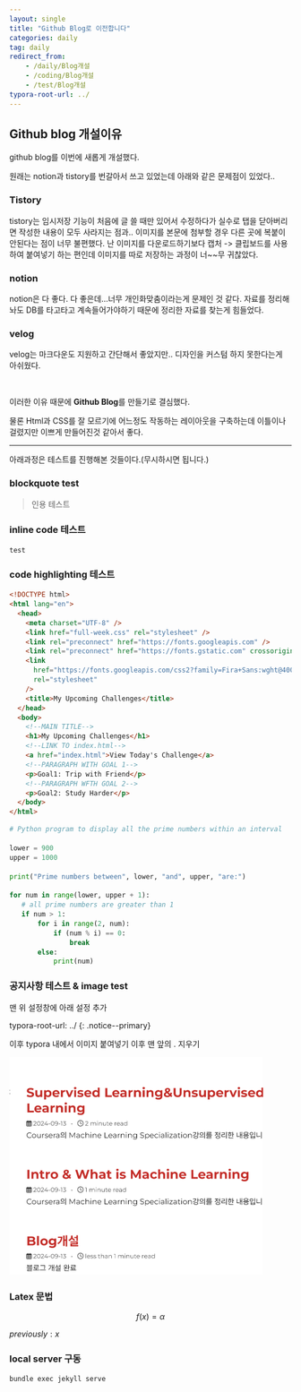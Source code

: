 ```yaml
---
layout: single
title: "Github Blog로 이전합니다"
categories: daily
tag: daily
redirect_from:
    - /daily/Blog개설
    - /coding/Blog개설
    - /test/Blog개설
typora-root-url: ../
---
```


## Github blog 개설이유

github blog를 이번에 새롭게 개설했다.

원래는 notion과 tistory를 번갈아서 쓰고 있었는데 아래와 같은 문제점이 있었다..

### Tistory

tistory는 임시저장 기능이 처음에 글 쓸 때만 있어서 수정하다가 실수로 탭을 닫아버리면 작성한 내용이 모두 사라지는 점과.. 이미지를 본문에 첨부할 경우 다른 곳에 복붙이 안된다는 점이 너무 불편했다. 난 이미지를 다운로드하기보다 캡처 -> 클립보드를 사용하여 붙여넣기 하는 편인데 이미지를 따로 저장하는 과정이 너~~무 귀찮았다.

### notion

notion은 다 좋다. 다 좋은데...너무 개인화맞춤이라는게 문제인 것 같다. 자료를 정리해놔도 DB를 타고타고 계속들어가야하기 때문에 정리한 자료를 찾는게 힘들었다.

### velog

velog는 마크다운도 지원하고 간단해서 좋았지만.. 디자인을 커스텀 하지 못한다는게 아쉬웠다.

<br>

이러한 이유 때문에 **Github Blog**를 만들기로 결심했다.

물론 Html과 CSS를 잘 모르기에 어느정도 작동하는 레이아웃을 구축하는데 이틀이나 걸렸지만 이쁘게 만들어진것 같아서 좋다.

---

아래과정은 테스트를 진행해본 것들이다.(무시하시면 됩니다.)

### blockquote test

> 인용 테스트

### inline code 테스트

`test`

### code highlighting 테스트

```html
<!DOCTYPE html>
<html lang="en">
  <head>
    <meta charset="UTF-8" />
    <link href="full-week.css" rel="stylesheet" />
    <link rel="preconnect" href="https://fonts.googleapis.com" />
    <link rel="preconnect" href="https://fonts.gstatic.com" crossorigin />
    <link
      href="https://fonts.googleapis.com/css2?family=Fira+Sans:wght@400;700&family=Oswald:wght@700&display=swap"
      rel="stylesheet"
    />
    <title>My Upcoming Challenges</title>
  </head>
  <body>
    <!--MAIN TITLE-->
    <h1>My Upcoming Challenges</h1>
    <!--LINK TO index.html-->
    <a href="index.html">View Today's Challenge</a>
    <!--PARAGRAPH WITH GOAL 1-->
    <p>Goal1: Trip with Friend</p>
    <!--PARAGRAPH WFTH GOAL 2-->
    <p>Goal2: Study Harder</p>
  </body>
</html>
```

```python
# Python program to display all the prime numbers within an interval

lower = 900
upper = 1000

print("Prime numbers between", lower, "and", upper, "are:")

for num in range(lower, upper + 1):
   # all prime numbers are greater than 1
   if num > 1:
       for i in range(2, num):
           if (num % i) == 0:
               break
       else:
           print(num)
```



### 공지사항 테스트 & image test

맨 위 설정창에 아래 설정 추가

typora-root-url: ../
{: .notice--primary}

이후 typora 내에서 이미지 붙여넣기 이후 맨 앞의 . 지우기

<img src="/images/2024-09-13-Blog개설/image-20240914015055894.png" alt="image-20240914015055894" style="zoom: 50%;" />

### Latex 문법

$$f(x)=\alpha$$

$previously : x$

### local server 구동

```powershell
bundle exec jekyll serve
```







